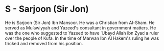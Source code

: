 S - Sarjoon (Sir Jon)
=====================

He is Sarjoon (Sir Jon) Ibn Mansoor. He was a Christian from Al-Sham. He
served as Mu’awiyyah and Yazeed's consultant in government matters. He
was the one who suggested to Yazeed to have ‘Ubayd Allah ibn Zyad a
ruler over the people of Kufa. In the time of Marwan Ibn Al Hakem's
ruling he was tricked and removed from his position.


